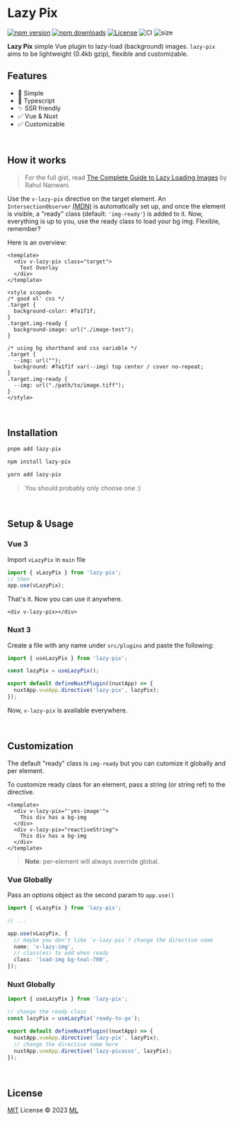 # Lazy Pix

[![npm version](https://img.shields.io/npm/v/lazy-pix?label=npm&color=teal)](https://www.npmjs.com/package/lazy-pix)
[![npm downloads](https://img.shields.io/npm/dt/lazy-pix)](https://www.npmjs.com/package/lazy-pix)
[![License](https://img.shields.io/github/license/ijkml/lazy-pix?color=teal)](./LICENSE)
![CI](http://img.shields.io/github/actions/workflow/status/ijkml/lazy-pix/ci.yml?branch=main)
![size](https://img.shields.io/bundlephobia/minzip/lazy-pix?label=minified&color=teal)

**Lazy Pix** simple Vue plugin to lazy-load (background) images. `lazy-pix` aims to be lightweight (0.4kb gzip), flexible and customizable.

## Features

- 💯 Simple
- 💯 Typescript
- ✨ SSR friendly
- ✅ Vue & Nuxt
- ✅ Customizable

<br>

## How it works

> For the full gist, read [The Complete Guide to Lazy Loading Images](https://css-tricks.com/the-complete-guide-to-lazy-loading-images/) by Rahul Nanwani.

Use the `v-lazy-pix` directive on the target element. An `IntersectionObserver` [(MDN)](https://developer.mozilla.org/en-US/docs/Web/API/Intersection_Observer_API) is automatically set up, and once the element is visible, a "ready" class (default: `'img-ready'`) is added to it. Now, everything is up to you, use the ready class to load your bg img. Flexible, remember?

Here is an overview:

```vue
<template>
  <div v-lazy-pix class="target">
    Text Overlay
  </div>
</template>

<style scoped>
/* good ol' css */
.target {
  background-color: #7a1f1f;
}
.target.img-ready {
  background-image: url("./image-test");
}

/* using bg shorthand and css variable */
.target {
  --img: url("");
  background: #7a1f1f var(--img) top center / cover no-repeat;
}
.target.img-ready {
  --img: url("./path/to/image.tiff");
}
</style>
```

<br>

## Installation

```bash
pnpm add lazy-pix
```

```bash
npm install lazy-pix
```

```bash
yarn add lazy-pix
```

> You should probably only choose one :)

<br>

## Setup & Usage

### Vue 3

Import `vLazyPix` in `main` file

```ts main.ts
import { vLazyPix } from 'lazy-pix';
// then
app.use(vLazyPix);
```

That's it. Now you can use it anywhere.

```vue
<div v-lazy-pix></div>
```

### Nuxt 3

Create a file with any name under `src/plugins` and paste the following:

```ts
import { useLazyPix } from 'lazy-pix';

const lazyPix = useLazyPix();

export default defineNuxtPlugin((nuxtApp) => {
  nuxtApp.vueApp.directive('lazy-pix', lazyPix);
});
```

Now, `v-lazy-pix` is available everywhere.

<br>

## Customization

The default "ready" class is `img-ready` but you can cutomize it globally and per element.

To customize ready class for an element, pass a string (or string ref) to the directive.

```vue
<template>
  <div v-lazy-pix="'yes-image'">
    This div has a bg-img
  </div>
  <div v-lazy-pix="reactiveString">
    This div has a bg-img
  </div>
</template>
```

> **Note**:
> per-element will always override global.

### Vue Globally

Pass an options object as the second param to `app.use()`

```ts
import { vLazyPix } from 'lazy-pix';

// ...

app.use(vLazyPix, {
  // maybe you don't like `v-lazy-pix`? change the directive name
  name: 'v-lazy-img',
  // class(es) to add when ready
  class: 'load-img bg-teal-700',
});
```

### Nuxt Globally

```ts
import { useLazyPix } from 'lazy-pix';

// change the ready class
const lazyPix = useLazyPix('ready-to-go');

export default defineNuxtPlugin((nuxtApp) => {
  nuxtApp.vueApp.directive('lazy-pix', lazyPix);
  // change the directive name here
  nuxtApp.vueApp.directive('lazy-picasso', lazyPix);
});
```

<br>

## License

[MIT](./LICENSE) License © 2023 [ML](https://github.com/ijkml)
